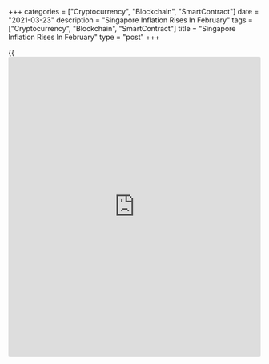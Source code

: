 +++
categories = ["Cryptocurrency", "Blockchain", "SmartContract"]
date = "2021-03-23"
description = "Singapore Inflation Rises In February"
tags = ["Cryptocurrency", "Blockchain", "SmartContract"]
title = "Singapore Inflation Rises In February"
type = "post"
+++

{{<iframe id="large-banner" src="https://www.bounty.group/#slide=4.0" width="100%" height="600" scrolling="no" style="border: 0px solid rgb(216, 221, 230); border-radius: 3px;">}}

Singapore's consumer prices rose in February, data from the Monetary
Authority of Singapore and the Ministry of Trade and Industry showed on
Tuesday.

The consumer price index rose 0.7 year-on-year in February, following a
0.2 percent increase in January. Economists had expected a 0.6 percent
rise.

This latest consumer prices outcome was largely due to a rise in core
inflation and prices for private transportation cost.

MAS core CPI, which excludes costs of accommodation and private road
transport, grew 0.2 percent annually in February, reversing a 0.2
percent decrease in the preceding month.

The statistical office expects external inflation to rise in the coming
quarters, amid a recovery in global oil prices.

Domestic cost pressures are expected to stay low, as wage growth and
commercial rent are likely to remain subdued.

For 2021, MAS Core Inflation is expected to average 0-1 percent, while
the CPI-All Items inflation is reviewed given then recent sharper-than-
expected increase in the prices of the non-core items.

For comments and feedback [contact](https://www.playgroundfx.com/contact/): editorial@rtt[news](https://www.letsplayfx.com/blog/forex-news-website/).com

[Economic News][1]

 **What parts of the world are seeing the best (and worst) economic
performances lately? Click[here][2] to check out our [Econ Scorecard][2]
and find out! See up-to-the-moment [ranking](https://www.playgroundfx.com/blog/crypto-exchange-ranking/)s for the best and worst
performers in [GDP][3], [unemployment rate][4], [inflation][5] and much
more.**

   1. www.rtt[news](https://www.letsplayfx.com/blog/forex-news-website/).com/Content/EconomicNews.aspx
   2. www.rtt[news](https://www.letsplayfx.com/blog/forex-news-website/).com/economic-scorecard/world-rank/unemployment-rate/highest-performance.aspx
   3. www.rtt[news](https://www.letsplayfx.com/blog/forex-news-website/).com/economic-scorecard/world-rank/GDP/highest-performance.aspx
   4. www.rtt[news](https://www.letsplayfx.com/blog/forex-news-website/).com/economic-scorecard/world-rank/unemployment-rate/lowest-performance.aspx
   5. www.rtt[news](https://www.letsplayfx.com/blog/forex-news-website/).com/economic-scorecard/world-rank/CPI/highest-performance.aspx